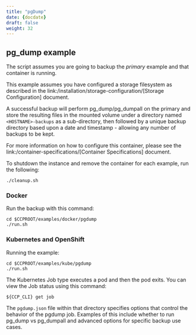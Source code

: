 ```yaml
---
title: "pgDump"
date: {docdate}
draft: false
weight: 32
---
```


## pg_dump example

The script assumes you are going to backup the *primary* example and that container
is running.

This example assumes you have configured a storage filesystem as described
in the link:/installation/storage-configuration/[Storage Configuration] document.

A successful backup will perform pg_dump/pg_dumpall on the primary and store
the resulting files in the mounted volume under a directory named `<HOSTNAME>-backups`
as a sub-directory, then followed by a unique backup directory based upon a
date and timestamp - allowing any number of backups to be kept.

For more information on how to configure this container, please see the link:/container-specifications/[Container Specifications] document.

To shutdown the instance and remove the container for each example, run the following:
```
./cleanup.sh
```

### Docker

Run the backup with this command:
```
cd $CCPROOT/examples/docker/pgdump
./run.sh
```

### Kubernetes and OpenShift

Running the example:
```
cd $CCPROOT/examples/kube/pgdump
./run.sh
```

The Kubernetes Job type executes a pod and then the pod exits.  You can
view the Job status using this command:
```
${CCP_CLI} get job
```

The `pgdump.json` file within that directory specifies options that control the behavior of the pgdump job.
Examples of this include whether to run pg_dump vs pg_dumpall and advanced options for specific backup use cases.

